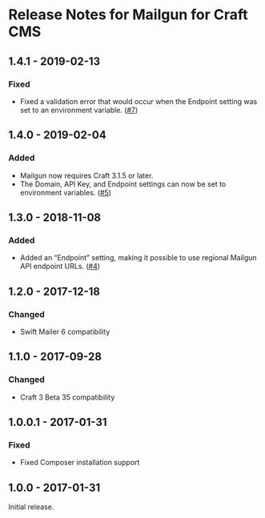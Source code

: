 # Release Notes for Mailgun for Craft CMS

## 1.4.1 - 2019-02-13

### Fixed
- Fixed a validation error that would occur when the Endpoint setting was set to an environment variable. ([#7](https://github.com/craftcms/mailgun/issues/7))

## 1.4.0 - 2019-02-04

### Added
- Mailgun now requires Craft 3.1.5 or later.
- The Domain, API Key, and Endpoint settings can now be set to environment variables. ([#5](https://github.com/craftcms/mailgun/issues/5))

## 1.3.0 - 2018-11-08

### Added
- Added an “Endpoint” setting, making it possible to use regional Mailgun API endpoint URLs. ([#4](https://github.com/craftcms/mailgun/pull/4))

## 1.2.0 - 2017-12-18

### Changed
- Swift Mailer 6 compatibility

## 1.1.0 - 2017-09-28

### Changed
- Craft 3 Beta 35 compatibility

## 1.0.0.1 - 2017-01-31

### Fixed
- Fixed Composer installation support  

## 1.0.0 - 2017-01-31

Initial release.
